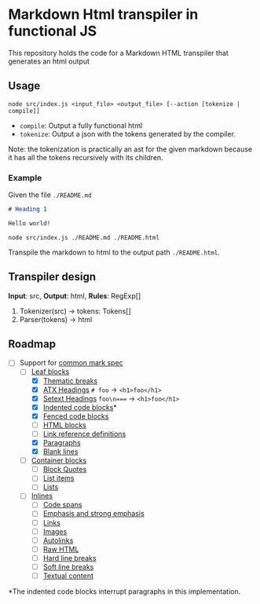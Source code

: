 # Markdown Html transpiler in functional JS

This repository holds the code for a Markdown HTML transpiler that generates an html output

## Usage

`node src/index.js <input_file> <output_file> [--action [tokenize | compile]]`

- `compile`: Output a fully functional html
- `tokenize`: Output a json with the tokens generated by the compiler.

Note: the tokenization is practically an ast for the given markdown because it has all the tokens recursively with its children.

### Example

Given the file `./README.md`

``` markdown
# Heading 1

Hello world!
```

`node src/index.js ./README.md ./README.html`

Transpile the markdown to html to the output path `./README.html`.

## Transpiler design

**Input**: src, **Output**: html, **Rules**: RegExp[]

1. Tokenizer(src) -> tokens: Tokens[]
2. Parser(tokens) -> html

## Roadmap

- [ ] Support for [common mark spec](https://spec.commonmark.org/0.31.2)
  - [ ] [Leaf blocks](https://spec.commonmark.org/0.31.2/#leaf-blocks)
    - [x] [Thematic breaks](https://spec.commonmark.org/0.31.2/#thematic-breaks)
    - [x] [ATX Headings](https://spec.commonmark.org/0.31.2/#atx-headings) `# foo` &rarr; `<h1>foo</h1>`
    - [x] [Setext Headings](https://spec.commonmark.org/0.31.2/#setext-heading) `foo\n===` &rarr; `<h1>foo</h1>`
    - [x] [Indented code blocks](https://spec.commonmark.org/0.31.2/#indented-code-blocks)*
    - [x] [Fenced code blocks](https://spec.commonmark.org/0.31.2/#fenced-code-blocks)
    - [ ] [HTML blocks](https://spec.commonmark.org/0.31.2/#html-blocks)
    - [ ] [Link reference definitions](https://spec.commonmark.org/0.31.2/#link-reference-definitions)
    - [x] [Paragraphs](https://spec.commonmark.org/0.31.2/#paragraphs)
    - [x] [Blank lines](https://spec.commonmark.org/0.31.2/#blank-lines)
  - [ ] [Container blocks](https://spec.commonmark.org/0.31.2/#container-blocks)
    - [ ] [Block Quotes](https://spec.commonmark.org/0.31.2/#block-quotes)
    - [ ] [List items](https://spec.commonmark.org/0.31.2/#list-items)
    - [ ] [Lists](https://spec.commonmark.org/0.31.2/#lists)
  - [ ] [Inlines](https://spec.commonmark.org/0.31.2/#inlines)
    - [ ] [Code spans](https://spec.commonmark.org/0.31.2/#code-spans)
    - [ ] [Emphasis and strong emphasis](https://spec.commonmark.org/0.31.2/#emphasis-and-strong-emphasis)
    - [ ] [Links](https://spec.commonmark.org/0.31.2/#links)
    - [ ] [Images](https://spec.commonmark.org/0.31.2/#images)
    - [ ] [Autolinks](https://spec.commonmark.org/0.31.2/#autolinks)
    - [ ] [Raw HTML](https://spec.commonmark.org/0.31.2/#raw-html)
    - [ ] [Hard line breaks](https://spec.commonmark.org/0.31.2/#hard-line-breaks)
    - [ ] [Soft line breaks](https://spec.commonmark.org/0.31.2/#soft-line-breaks)
    - [ ] [Textual content](https://spec.commonmark.org/0.31.2/#textual-content)

*The indented code blocks interrupt paragraphs in this implementation.
